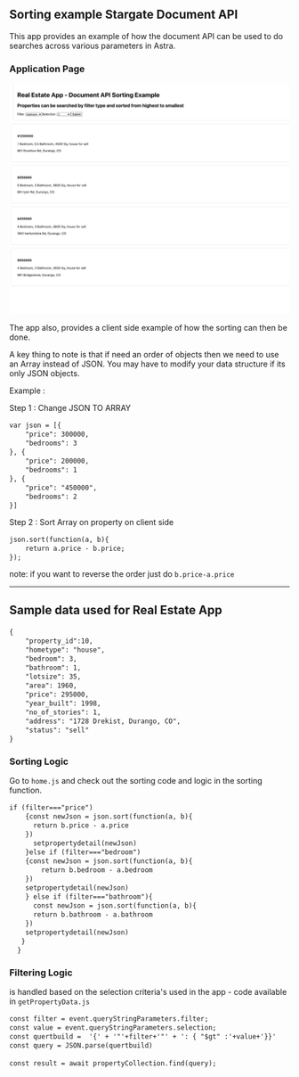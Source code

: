 

## Sorting example Stargate Document API

This app provides an example of how the document API can be used to do searches across various parameters in Astra.

### Application Page

![](images/app-page.png)

The app also, provides a client side example of how the sorting can then be done.

A key thing to note is that if need an order of objects then we need to use an Array instead of JSON. You may have to modify your data structure if its only JSON objects.

Example : 

Step 1 : Change JSON TO ARRAY

```
var json = [{
    "price": 300000,
    "bedrooms": 3
}, {
    "price": 200000,
    "bedrooms": 1
}, {
    "price": "450000",
    "bedrooms": 2
}]
```

Step 2 : Sort Array on property on client side

```
json.sort(function(a, b){
    return a.price - b.price;
});
```

note: if you want to reverse the order just do `b.price-a.price`

--------------------------------
## Sample data used for Real Estate App

```
{
    "property_id":10,
    "hometype": "house",
    "bedroom": 3,
    "bathroom": 1,
    "lotsize": 35,
    "area": 1960,
    "price": 295000,
    "year_built": 1998,
    "no_of_stories": 1,
    "address": "1728 Drekist, Durango, CO",
    "status": "sell"
}
```

### Sorting Logic 

Go to `home.js` and check out the sorting code and logic in the sorting function.

```
if (filter==="price") 
    {const newJson = json.sort(function(a, b){
      return b.price - a.price 
    })
      setpropertydetail(newJson)
    }else if (filter==="bedroom") 
    {const newJson = json.sort(function(a, b){
        return b.bedroom - a.bedroom 
    })
    setpropertydetail(newJson)
    } else if (filter==="bathroom"){
      const newJson = json.sort(function(a, b){
      return b.bathroom - a.bathroom 
    })
    setpropertydetail(newJson)
   }
  }
```  

### Filtering Logic

is handled based on the selection criteria's used in the app - code available in `getPropertyData.js`

```
const filter = event.queryStringParameters.filter;
const value = event.queryStringParameters.selection;
const quertbuild =  '{' + '"'+filter+'"' + ': { "$gt" :'+value+'}}'
const query = JSON.parse(quertbuild)

const result = await propertyCollection.find(query);
```
